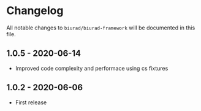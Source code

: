 # Changelog

All notable changes to `biurad/biurad-framework` will be documented in this file.

## 1.0.5 - 2020-06-14
- Improved code complexity and performace using cs fixtures

## 1.0.2 - 2020-06-06

- First release
